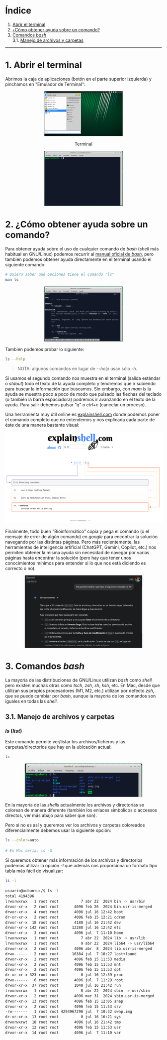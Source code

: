 # Índice

1. [Abrir el terminal](#terminal)
2. [¿Cómo obtener ayuda sobre un comando?](#ayuda)  
3. [Comandos _bash_](#comandos)  
	3.1. [Manejo de archivos y carpetas](#archivos)  

***

# 1. Abrir el terminal <a name="terminal"></a>

Abrimos la caja de aplicaciones (botón en el parte superior izquierda) y pinchamos en "Emulador de Terminal":  
<p align="center" width="100%">
    <img width="50%" src="./images/desktop.png">
</p>

<p align="center">Terminal</p>
<p align="center" width="100%">
    <img width="50%" src="./images/terminal.png">
</p>

# 2. ¿Cómo obtener ayuda sobre un comando?  <a name="ayuda"></a>  

Para obtener ayuda sobre el uso de cualquier comando de _bash_ (_shell_ más habitual en GNU/Linux) podemos recurrir al [manual oficial de _bash_](https://www.gnu.org/software/bash/manual/bash.html), pero también podemos obtener ayuda directamente en el terminal usando el siguiente comando:  

```bash
# Quiero saber qué opciones tiene el comando "ls"
man ls
```

<p align="center" width="100%">
    <img width="50%" src="./images/man_ls.png">
</p>


También podemos probar lo siguiente:
```bash
ls --help
```

> NOTA: algunos comandos en lugar de _--help_ usan sólo _-h_.  

Si usamos el segundo comando nos muestra en el terminal (salida estándar o _stdout_) todo el texto de la ayuda completo y tendremos que ir subiendo para buscar la información que buscamos. Sin embargo, con _mam ls_ la ayuda se muestra poco a poco de modo que pulsado las flechas del teclado (o también la barra espaciadora) podremos ir avanzando en el texto de la ayuda. Para salir debemos pulsar "q" o _ctrl+c_ (cancelar un proceso). 

Una herramienta muy útil online es [explainshell.com](https://explainshell.com/) donde podemos poner el comando completo que no entendemos y nos explicada cada parte de éste de una manera bastante visual:  

<p align="center" width="100%">
    <img width="100%" src="./images/explainshell.png">
</p>


Finalmente, todo buen "Bioinformático" copia y pega el comando (o el mensaje de error de algún comando) en _google_ para encontrar la solución navegando por las distintas páginas. Pero más recientemente, las herramientas de inteligencia artificial (ChatGPT, Gemini, Copilot, etc.) nos permiten obtener la misma ayuda sin necesidad de navegar por varias páginas hasta encontrar la solución (pero hay que tener unos conocimientos mínimos para entender si lo que nos está diciendo es correcto o no).  

<p align="center" width="100%">
    <img width="75%" src="./images/gemini.png">
</p>

# 3. Comandos _bash_ <a name="comandos"><a/>  

La mayoría de las distribuciones de GNU/Linux utilizan _bash_ como _shell_ pero existen muchas otras como _tsch_, _zsh_, _sh_, _ksh_, etc. En Mac, desde que utilizan sus propios procesadores (M1, M2, etc.) utilizan por defecto _zsh_, que se puede cambiar por _bash_, aunque la mayoría de los comandos son iguales en todas las _shell_. 


## 3.1. Manejo de archivos y carpetas <a name="archivos"><a/>  

### _ls_ (_list_)

Este comando permite ver/listar los archivos/ficheros y las carpetas/directorios que hay en la ubicación actual:  

```bash
ls
```
<p align="center" width="100%">
    <img width="75%" src="./images/ls.png">
</p>

En la mayoría de las _shells_ actualmente los archivos y directorias se colorean de manera diferente (también los enlaces simbólicos o accessos directos, ver más abajo para saber que son).  

Pero si no es así y queremos ver los archivos y carpetas coloreados diferencialmente debemos usar la siguiente opción:  

```bash
ls --color=auto

# En Mac sería: ls -G
```

Si queremos obtener más información de los archivos y directorios podemos utilizar la opción _-l_ que además nos proporciona un formato tipo tabla más fácil de visualizar:

```bash
ls -l

usuario@xubuntu:/$ ls -l
total 4194396
lrwxrwxrwx   1 root root          7 abr 22  2024 bin -> usr/bin
drwxr-xr-x   2 root root       4096 feb 26  2024 bin.usr-is-merged
drwxr-xr-x   4 root root       4096 jul 16 12:42 boot
dr-xr-xr-x   2 root root       4096 feb 15 12:21 cdrom
drwxr-xr-x  18 root root       4180 jul 16 21:42 dev
drwxr-xr-x 142 root root      12288 jul 16 12:42 etc
drwxr-xr-x   3 root root       4096 jul  7 11:10 home
lrwxrwxrwx   1 root root          7 abr 22  2024 lib -> usr/lib
lrwxrwxrwx   1 root root          9 abr 22  2024 lib64 -> usr/lib64
drwxr-xr-x   2 root root       4096 abr  8  2024 lib.usr-is-merged
drwx------   2 root root      16384 jul  7 10:27 lost+found
drwxr-xr-x   2 root root       4096 feb 15 11:53 media
drwxr-xr-x   2 root root       4096 feb 15 11:53 mnt
drwxr-xr-x   2 root root       4096 feb 15 11:53 opt
dr-xr-xr-x 323 root root          0 jul 16 12:39 proc
drwx------   6 root root       4096 jul  7 11:29 root
drwxr-xr-x  37 root root       1040 jul 16 21:42 run
lrwxrwxrwx   1 root root          8 abr 22  2024 sbin -> usr/sbin
drwxr-xr-x   2 root root       4096 mar 31  2024 sbin.usr-is-merged
drwxr-xr-x  13 root root       4096 feb 15 12:05 snap
drwxr-xr-x   2 root root       4096 feb 15 11:53 srv
-rw-------   1 root root 4294967296 jul  7 10:32 swap.img
dr-xr-xr-x  13 root root          0 jul 16 16:21 sys
drwxrwxrwt  18 root root       4096 jul 16 21:42 tmp
drwxr-xr-x  12 root root       4096 feb 15 11:53 usr
drwxr-xr-x  14 root root       4096 jul  7 11:10 var
```








<!-- 
Resumen?


| Comando | Descriptción |
|---------|--------------|
| _ls_----| Lista archivos y directorios en la ubicación actual |
| _ls --color=auto | Añade colores para diferenciar archivos y directorios de manera visual |
| _ls -l_----| Lista archivos y directorios mostrando detalles de estos en forma de tabla |


-->


<!--
```bash
usuario@xubuntu:/$ ls -la
total 4194404
drwxr-xr-x  23 root root       4096 jul  7 10:32 .
drwxr-xr-x  23 root root       4096 jul  7 10:32 ..
lrwxrwxrwx   1 root root          7 abr 22  2024 bin -> usr/bin
drwxr-xr-x   2 root root       4096 feb 26  2024 bin.usr-is-merged
drwxr-xr-x   4 root root       4096 jul 16 12:42 boot
dr-xr-xr-x   2 root root       4096 feb 15 12:21 cdrom
drwxr-xr-x  18 root root       4120 jul 16 12:42 dev
drwxr-xr-x 142 root root      12288 jul 16 12:42 etc
drwxr-xr-x   3 root root       4096 jul  7 11:10 home
lrwxrwxrwx   1 root root          7 abr 22  2024 lib -> usr/lib
lrwxrwxrwx   1 root root          9 abr 22  2024 lib64 -> usr/lib64
drwxr-xr-x   2 root root       4096 abr  8  2024 lib.usr-is-merged
drwx------   2 root root      16384 jul  7 10:27 lost+found
drwxr-xr-x   2 root root       4096 feb 15 11:53 media
drwxr-xr-x   2 root root       4096 feb 15 11:53 mnt
drwxr-xr-x   2 root root       4096 feb 15 11:53 opt
dr-xr-xr-x 329 root root          0 jul 16 12:39 proc
drwx------   6 root root       4096 jul  7 11:29 root
drwxr-xr-x  37 root root       1040 jul 16 16:19 run
lrwxrwxrwx   1 root root          8 abr 22  2024 sbin -> usr/sbin
drwxr-xr-x   2 root root       4096 mar 31  2024 sbin.usr-is-merged
drwxr-xr-x  13 root root       4096 feb 15 12:05 snap
drwxr-xr-x   2 root root       4096 feb 15 11:53 srv
-rw-------   1 root root 4294967296 jul  7 10:32 swap.img
dr-xr-xr-x  13 root root          0 jul 16 16:21 sys
drwxrwxrwt  18 root root       4096 jul 16 15:18 tmp
drwxr-xr-x  12 root root       4096 feb 15 11:53 usr
drwxr-xr-x  14 root root       4096 jul  7 11:10 var
```


> _sl_


Listing files and directories
ls (list)

When you first login, your current working directory is your home directory. Your home directory has the same name as your user-name, for example, cursof, and it is where your personal files and subdirectories are saved.

To find out what is in your home directory, type

% ls

The ls command (lowercase L and lowercase S) lists the contents of your current working directory.

There may be no files visible in your home directory, in which case, the Linux prompt will be returned. Alternatively, there may already be some files inserted by the System Administrator when your account was created.

ls does not, in fact, cause all the files in your home directory to be listed, but only those ones whose name does not begin with a dot (.) Files beginning with a dot (.) are known as hidden files and usually contain important program configuration information. They are hidden because you should not change them unless you are very familiar with Linux!!!

To list all files in your home directory including those whose names begin with a dot, type

$ ls -a

As you can see, ls -a lists files that are normally hidden.

ls is an example of a command which can take options: -a is an example of an option. The options change the behavior of the command. There are online manual pages that tell you which options a particular command can take, and how each option modifies the behavior of the command. (See later in this tutorial) .

Other interesting options for the command ls are:

$ls -l :Access the file's information,including:

    The location of the file

    File type

    File size (adding the -h option, ls -lh, print files size in human readble format)

    Who owns it ansd can accesss it (we will discusses this on next tutorial).

    The inode

    Time last modified

$ls -t : Sort the files by modification time

$ls -p : Aappend / indicator to directories


1.2 Making Directories
mkdir (make directory)

We will now make a subdirectory in your home directory to hold the files you will be creating and using in the course of this tutorial. To make a subdirectory called linuxstuff in your current working directory type

$ mkdir linuxstuff

To see the directory you have just created, type

$ ls -l
1.3 Changing to a different directory 
cd (change directory)

The command cd directory means change the current working directory to 'directory'. The current working directory may be thought of as the directory you are in, i.e. your current position in the file-system tree.

To change to the directory you have just made, type

$ cd linuxstuff

Type ls to see the contents (which should be empty)

$ ls -l

Then you can create a new sub-directory called backups inside linuxstaff/

$ mkdir backups

$ls -l
1.4 The directories . and ..

Still in the linuxstuff directory, type

$ ls -la

As you can see, in the linuxstuff directory (and in all other directories), there are two special directories called (.) and (..)
The current directory (.)

In Linux, (.) means the current directory, so typing

$ cd .

NOTE: there is a space between cd and the dot

$ ls -la

means stay where you are (the linuxstuff directory).

This may not seem very useful at first, but using (.) as the name of the current directory will save a lot of typing, as we shall see later in the tutorial.
The parent directory (..)

(..) means the parent of the current directory, so typing

$ cd ..

will take you one directory up the hierarchy (back to your home directory). Try it now and then type

$ ls -l

Note: typing cd with no argument always returns you to your home directory. This is very useful if you are lost in the file system.
1.5 Pathnames

pwd (print working directory)

Pathnames enable you to work out where you are in relation to the whole file-system. For example, to find out the absolute pathname of your home-directory, type cd to get back to your home-directory and then type

$ pwd

The full pathname will look something like this -

/home/alumnos/cursof

which means that cursof (your home directory) is in the sub-directory alumnos,which is in the home sub-directory, which is in the top-level root directory called " / " .

Exercise

Type:

$ cd linuxstaff/backups/

which would be the path of the working directory?
1.6 More about home directories and pathnames
Understanding pathnames

First type cd to get back to your home-directory,

$ cd

then type

$ ls linuxstuff/

to list the contents of your linuxstuff directory.

Now type

$ ls backups/

You will get a message like this -

ls: no se puede acceder a backups/: No existe el archivo o el directorio

The reason is, backups is not in your current working directory. To use a command on a file (or directory) not in the current working directory (the directory you are currently in), you must either cd to the correct directory, or specify its full pathname. To list the contents of your backups directory, you must type (after created it)

$ ls linuxstuff/backups/
~ (your home directory)

Home directories can also be referred to by the tilde ~ character. It can be used to specify paths starting at your home directory. So typing

$ ls ~/linuxstuff

will list the contents of your linuxstuffdirectory, no matter where you currently are in the file system.

What do you think

$ ls ~

would list?

What do you think

$ ls ~/..

would list?
Summary

Command
	

Meaning

ls
	

list files and directories

ls -a
	

list all files and directories

ls -l
	

list all files and directories using long listing format

mkdir
	

make a directory

cd directory
	

change to named directory

cd
	

change to home-directory

cd ~
	

change to home-directory

cd ..
	

change to parent directory

pwd
	

display the path of the current directory



-->